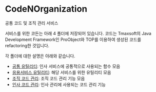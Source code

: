 # CodeNOrganization

공통 코드 및 조직 관리 서비스


서비스를 위한 코든는 아래 4 폴더에 저장되어 있습니다.
코드는 Tmaxsoft의 Java Development Framework인 ProObject와 TOP를 이용하여 생성된 코드를 refactoring한 것입니다.

각 폴더에 대한 설명은 아래와 같습니다.

- [공통 유틸리티](https://github.com/k-garden/CodeNOrganization/tree/master/commonUtility): 인사 서비스에 공통적으로 사용되는
함수 모음
- [응용서비스 유틸리티](https://github.com/k-garden/CodeNOrganization/tree/master/appServiceUtil): 해당 서비스를 위한 유틸리티 모음
- [조직 코드 관리](https://github.com/k-garden/CodeNOrganization/tree/master/orgCodeMgmt): 조직 코드 관리 기능 모음
- [인사 코드 관리](https://github.com/k-garden/CodeNOrganization/tree/master/hrCodeMgmt/person): 인사 관리에 사용되는 코드 관리 기능
